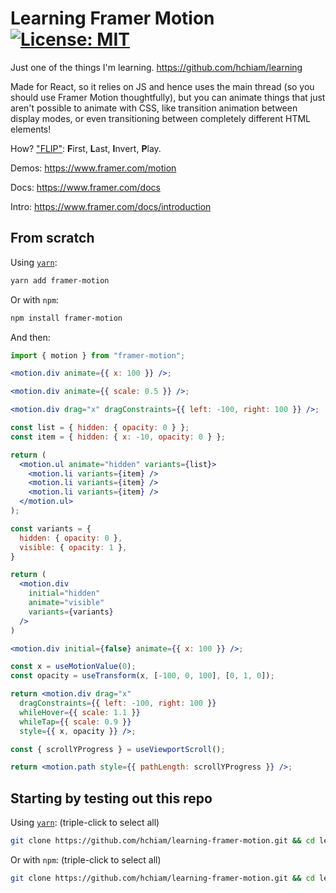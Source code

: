 # Learning Framer Motion [![License: MIT](https://img.shields.io/badge/License-MIT-yellow.svg?style=for-the-badge)](https://github.com/hchiam/learning-framer-motion/blob/main/LICENSE)

Just one of the things I'm learning. https://github.com/hchiam/learning

Made for React, so it relies on JS and hence uses the main thread (so you should use Framer Motion thoughtfully), but you can animate things that just aren't possible to animate with CSS, like transition animation between display modes, or even transitioning between completely different HTML elements!

How? ["FLIP"](https://css-tricks.com/animating-layouts-with-the-flip-technique/#aa-what-is-flip): **F**irst, **L**ast, **I**nvert, **P**lay.

Demos: https://www.framer.com/motion

Docs: https://www.framer.com/docs

Intro: https://www.framer.com/docs/introduction

## From scratch

Using [`yarn`](https://github.com/hchiam/learning-yarn):

```bash
yarn add framer-motion
```

Or with `npm`:

```bash
npm install framer-motion
```

And then:

```jsx
import { motion } from "framer-motion";

<motion.div animate={{ x: 100 }} />;

<motion.div animate={{ scale: 0.5 }} />;

<motion.div drag="x" dragConstraints={{ left: -100, right: 100 }} />;

const list = { hidden: { opacity: 0 } };
const item = { hidden: { x: -10, opacity: 0 } };

return (
  <motion.ul animate="hidden" variants={list}>
    <motion.li variants={item} />
    <motion.li variants={item} />
    <motion.li variants={item} />
  </motion.ul>
);

const variants = {
  hidden: { opacity: 0 },
  visible: { opacity: 1 },
}

return (
  <motion.div
    initial="hidden"
    animate="visible"
    variants={variants}
  />
)

<motion.div initial={false} animate={{ x: 100 }} />;

const x = useMotionValue(0);
const opacity = useTransform(x, [-100, 0, 100], [0, 1, 0]);

return <motion.div drag="x"
  dragConstraints={{ left: -100, right: 100 }}
  whileHover={{ scale: 1.1 }}
  whileTap={{ scale: 0.9 }}
  style={{ x, opacity }} />;

const { scrollYProgress } = useViewportScroll();

return <motion.path style={{ pathLength: scrollYProgress }} />;
```

## Starting by testing out this repo

Using [`yarn`](https://github.com/hchiam/learning-yarn): (triple-click to select all)

```bash
git clone https://github.com/hchiam/learning-framer-motion.git && cd learning-framer-motion && yarn; # and then ...
```

Or with `npm`: (triple-click to select all)

```bash
git clone https://github.com/hchiam/learning-framer-motion.git && cd learning-framer-motion && npm install; # and then ...
```
